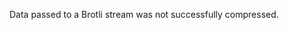 
Data passed to a Brotli stream was not successfully compressed.

<a id="ERR_BROTLI_INVALID_PARAM"></a>
